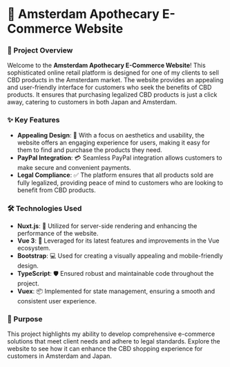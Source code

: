 # 🌿 Amsterdam Apothecary E-Commerce Website

### 🌟 Project Overview
Welcome to the **Amsterdam Apothecary E-Commerce Website**! This sophisticated online retail platform is designed for one of my clients to sell CBD products in the Amsterdam market. The website provides an appealing and user-friendly interface for customers who seek the benefits of CBD products. It ensures that purchasing legalized CBD products is just a click away, catering to customers in both Japan and Amsterdam.

### ✨ Key Features
- **Appealing Design**: 🎨 With a focus on aesthetics and usability, the website offers an engaging experience for users, making it easy for them to find and purchase the products they need.
- **PayPal Integration**: 💳 Seamless PayPal integration allows customers to make secure and convenient payments.
- **Legal Compliance**: ✅ The platform ensures that all products sold are fully legalized, providing peace of mind to customers who are looking to benefit from CBD products.

### 🛠️ Technologies Used
- **Nuxt.js**: 🚀 Utilized for server-side rendering and enhancing the performance of the website.
- **Vue 3**: 🔧 Leveraged for its latest features and improvements in the Vue ecosystem.
- **Bootstrap**: 💻 Used for creating a visually appealing and mobile-friendly design.
- **TypeScript**: 🛡️ Ensured robust and maintainable code throughout the project.
- **Vuex**: 📦 Implemented for state management, ensuring a smooth and consistent user experience.

### 🎯 Purpose
This project highlights my ability to develop comprehensive e-commerce solutions that meet client needs and adhere to legal standards. Explore the website to see how it can enhance the CBD shopping experience for customers in Amsterdam and Japan.

